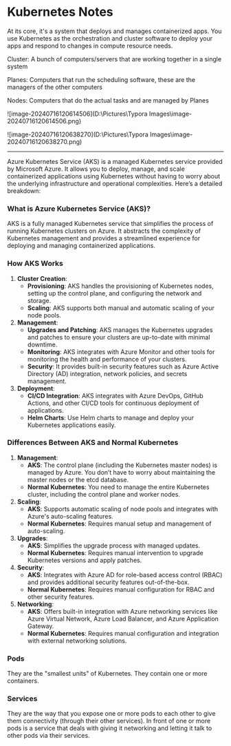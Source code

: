 # Kubernetes Notes

At its core, it's a system that deploys and manages containerized apps. You use Kubernetes as the orchestration and cluster software to deploy your apps and respond to changes in compute resource needs.



Cluster: A bunch of computers/servers that are working together in a single system

Planes: Computers that run the scheduling software, these are the managers of the other computers

Nodes: Computers that do the actual tasks and are managed by Planes



![image-20240716120614506](D:\Pictures\Typora Images\image-20240716120614506.png)

![image-20240716120638270](D:\Pictures\Typora Images\image-20240716120638270.png)

---

Azure Kubernetes Service (AKS) is a managed Kubernetes service provided by Microsoft Azure. It allows you to deploy, manage, and scale containerized applications using Kubernetes without having to worry about the underlying infrastructure and operational complexities. Here’s a detailed breakdown:

### What is Azure Kubernetes Service (AKS)?

AKS is a fully managed Kubernetes service that simplifies the process of running Kubernetes clusters on Azure. It abstracts the complexity of Kubernetes management and provides a streamlined experience for deploying and managing containerized applications.

### How AKS Works

1. **Cluster Creation**:
   - **Provisioning**: AKS handles the provisioning of Kubernetes nodes, setting up the control plane, and configuring the network and storage.
   - **Scaling**: AKS supports both manual and automatic scaling of your node pools.
2. **Management**:
   - **Upgrades and Patching**: AKS manages the Kubernetes upgrades and patches to ensure your clusters are up-to-date with minimal downtime.
   - **Monitoring**: AKS integrates with Azure Monitor and other tools for monitoring the health and performance of your clusters.
   - **Security**: It provides built-in security features such as Azure Active Directory (AD) integration, network policies, and secrets management.
3. **Deployment**:
   - **CI/CD Integration**: AKS integrates with Azure DevOps, GitHub Actions, and other CI/CD tools for continuous deployment of applications.
   - **Helm Charts**: Use Helm charts to manage and deploy your Kubernetes applications easily.

### Differences Between AKS and Normal Kubernetes

1. **Management**:
   - **AKS**: The control plane (including the Kubernetes master nodes) is managed by Azure. You don’t have to worry about maintaining the master nodes or the etcd database.
   - **Normal Kubernetes**: You need to manage the entire Kubernetes cluster, including the control plane and worker nodes.
2. **Scaling**:
   - **AKS**: Supports automatic scaling of node pools and integrates with Azure's auto-scaling features.
   - **Normal Kubernetes**: Requires manual setup and management of auto-scaling.
3. **Upgrades**:
   - **AKS**: Simplifies the upgrade process with managed updates.
   - **Normal Kubernetes**: Requires manual intervention to upgrade Kubernetes versions and apply patches.
4. **Security**:
   - **AKS**: Integrates with Azure AD for role-based access control (RBAC) and provides additional security features out-of-the-box.
   - **Normal Kubernetes**: Requires manual configuration for RBAC and other security features.
5. **Networking**:
   - **AKS**: Offers built-in integration with Azure networking services like Azure Virtual Network, Azure Load Balancer, and Azure Application Gateway.
   - **Normal Kubernetes**: Requires manual configuration and integration with external networking solutions.

### Pods

They are the "smallest units" of Kubernetes. They contain one or more containers.



### Services

They are the way that you expose one or more pods to each other to give them connectivity (through their other services). In front of one or more pods is a service that deals with giving it networking and letting it talk to other pods via their services.
